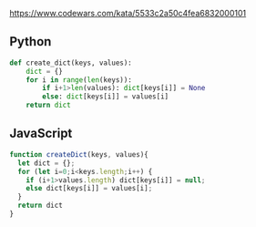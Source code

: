 https://www.codewars.com/kata/5533c2a50c4fea6832000101

## Python
```python
def create_dict(keys, values):
    dict = {}
    for i in range(len(keys)):
        if i+1>len(values): dict[keys[i]] = None
        else: dict[keys[i]] = values[i]
    return dict
```

## JavaScript
```js
function createDict(keys, values){
  let dict = {};
  for (let i=0;i<keys.length;i++) {
    if (i+1>values.length) dict[keys[i]] = null;
    else dict[keys[i]] = values[i];
  }
  return dict
}
```